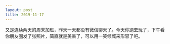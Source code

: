```yaml
---
layout: post
title: 2019-11-17
---
```


又是连续两天的周末加班，昨天一天都没有微信聊天了。今天你跑去玩了，下午看你朋友圈发了张照片，简直就是美呆了，可以用一笑倾城来形容了吧。